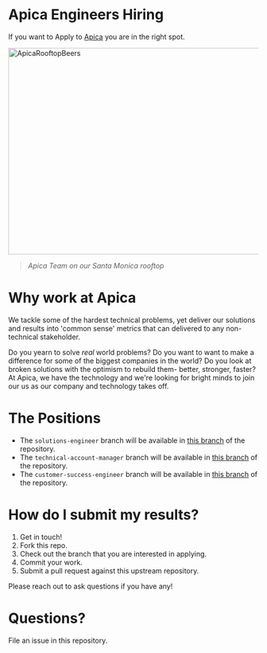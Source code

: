 # Apica Engineers Hiring

If you want to Apply to [Apica](https://apicasystems.com) you are in the right spot. 

<img src="https://files.apicasystem.com/HiringEngineersUS/Apica+Rooftop+Meetup.jpeg" width="625px" height="415" alt="ApicaRooftopBeers" title="Apica Team on our Santa Monica rooftop">

 > *Apica Team on our Santa Monica rooftop*


# Why work at Apica

We tackle some of the hardest technical problems, yet deliver our solutions and results into 'common sense' metrics that can delivered to any non-technical stakeholder.

Do you yearn to solve _real_ world problems?  Do you want to want to make a difference for some of the biggest companies in the world?  Do you look at broken solutions with the optimism to rebuild them- better, stronger, faster?  At Apica, we have the technology and we're looking for bright minds to join our us as our company and technology takes off.

# The Positions

  - The `solutions-engineer` branch will be available in [this branch](https://github.com/dabeo/hiring-engineers/tree/solutions-engineer) of the repository.
  - The `technical-account-manager` branch will be available in [this branch](https://github.com/dabeo/hiring-engineers/tree/technical-account-manager) of the repository.
  - The `customer-success-engineer` branch will be available in [this branch](https://github.com/) of the repository.

# How do I submit my results?

1. Get in touch!
2. Fork this repo.
3. Check out the branch that you are interested in applying.
4. Commit your work.
5. Submit a pull request against this upstream repository.

Please reach out to ask questions if you have any!  

# Questions?
File an issue in this repository.
